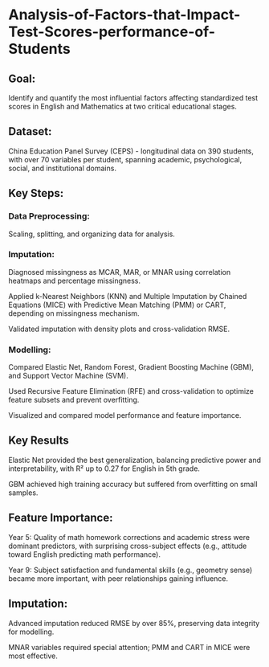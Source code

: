 # Analysis-of-Factors-that-Impact-Test-Scores-performance-of-Students
## Goal:

Identify and quantify the most influential factors affecting standardized test scores in English and Mathematics at two critical educational stages.

## Dataset:

China Education Panel Survey (CEPS) - longitudinal data on 390 students, with over 70 variables per student, spanning academic, psychological, social, and institutional domains.

## Key Steps:

### Data Preprocessing:

Scaling, splitting, and organizing data for analysis.

### Imputation:

Diagnosed missingness as MCAR, MAR, or MNAR using correlation heatmaps and percentage missingness.

Applied k-Nearest Neighbors (KNN) and Multiple Imputation by Chained Equations (MICE) with Predictive Mean Matching (PMM) or CART, depending on missingness mechanism.

Validated imputation with density plots and cross-validation RMSE.

### Modelling:

Compared Elastic Net, Random Forest, Gradient Boosting Machine (GBM), and Support Vector Machine (SVM).

Used Recursive Feature Elimination (RFE) and cross-validation to optimize feature subsets and prevent overfitting.

Visualized and compared model performance and feature importance.

## Key Results

Elastic Net provided the best generalization, balancing predictive power and interpretability, with R² up to 0.27 for English in 5th grade.

GBM achieved high training accuracy but suffered from overfitting on small samples.

## Feature Importance:

Year 5: Quality of math homework corrections and academic stress were dominant predictors, with surprising cross-subject effects (e.g., attitude toward English predicting math performance).

Year 9: Subject satisfaction and fundamental skills (e.g., geometry sense) became more important, with peer relationships gaining influence.

## Imputation:

Advanced imputation reduced RMSE by over 85%, preserving data integrity for modelling.

MNAR variables required special attention; PMM and CART in MICE were most effective.
